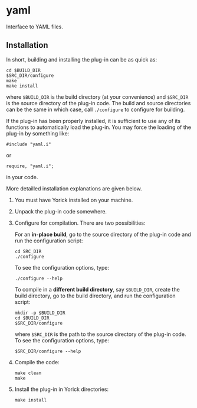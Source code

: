 yaml
======

Interface to YAML files.

Installation
------------

In short, building and installing the plug-in can be as quick as:
````{.sh}
cd $BUILD_DIR
$SRC_DIR/configure
make
make install
````
where `$BUILD_DIR` is the build directory (at your convenience) and `$SRC_DIR`
is the source directory of the plug-in code.  The build and source directories
can be the same in which case, call `./configure` to configure for building.

If the plug-in has been properly installed, it is sufficient to use any of its
functions to automatically load the plug-in.  You may force the loading of the
plug-in by something like:
````{.cpp}
#include "yaml.i"
````
or
````{.cpp}
require, "yaml.i";
````
in your code.

More detailled installation explanations are given below.

1. You must have Yorick installed on your machine.

2. Unpack the plug-in code somewhere.

3. Configure for compilation.  There are two possibilities:

   For an **in-place build**, go to the source directory of the plug-in code
   and run the configuration script:
   ````{.sh}
   cd SRC_DIR
   ./configure
   ````
   To see the configuration options, type:
   ````{.sh}
   ./configure --help
   ````

   To compile in a **different build directory**, say `$BUILD_DIR`, create the
   build directory, go to the build directory, and run the configuration
   script:
   ````{.sh}
   mkdir -p $BUILD_DIR
   cd $BUILD_DIR
   $SRC_DIR/configure
   ````
   where `$SRC_DIR` is the path to the source directory of the plug-in code.
   To see the configuration options, type:
   ````{.sh}
   $SRC_DIR/configure --help
   ````

4. Compile the code:
   ````{.sh}
   make clean
   make
   ````

5. Install the plug-in in Yorick directories:
   ````{.sh}
   make install
   ````
